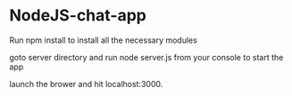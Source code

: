 # NodeJS-chat-app
Run npm install to install all the necessary modules

goto server directory and run node server.js from your console to start the app

launch the brower and hit localhost:3000.
